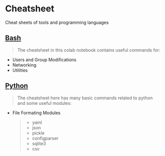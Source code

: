 # Cheatsheet
Cheat sheets of tools and programming languages

## [Bash](Bash_Practice.ipynb)
> The cheatsheet in this colab notebook contains useful commands for:
  * Users and Group Modifications
  * Networking
  * Utilities

## [Python](Python_Cheatsheet.ipynb)
> The cheatsheet here has many basic commands related to python and some useful modules:
  * File Formating Modules
    > * yaml
    > * json
    > * pickle
    > * configparser
    > * sqlite3
    > * csv
